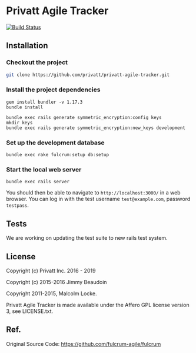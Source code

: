 # Privatt Agile Tracker

[![Build Status](https://travis-ci.org/privatt/privatt-agile-tracker.svg?branch=master)](https://travis-ci.org/privatt/privatt-agile-tracker)

## Installation

### Checkout the project
```bash
git clone https://github.com/privatt/privatt-agile-tracker.git
```

### Install the project dependencies
```
gem install bundler -v 1.17.3
bundle install

bundle exec rails generate symmetric_encryption:config keys
mkdir keys
bundle exec rails generate symmetric_encryption:new_keys development
```

### Set up the development database
```
bundle exec rake fulcrum:setup db:setup
```

### Start the local web server
```
bundle exec rails server
```

You should then be able to navigate to `http://localhost:3000/` in a web browser.
You can log in with the test username `test@example.com`, password `testpass`.

## Tests

We are working on updating the test suite to new rails test system.

## License

Copyright (c) Privatt Inc. 2016 - 2019

Copyright (c) 2015-2016 Jimmy Beaudoin

Copyright 2011-2015, Malcolm Locke.

Privatt Agile Tracker is made available under the Affero GPL license version 3, see
LICENSE.txt.

## Ref.

Original Source Code: https://github.com/fulcrum-agile/fulcrum